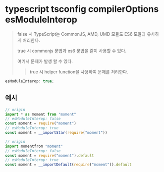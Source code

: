 # typescript tsconfig compilerOptions esModuleInterop

> false 시 TypeScript는 CommonJS, AMD, UMD 모듈도 ES6 모듈과 유사하게 처리한다.
>
> true 시 commonjs 문법과 es6 문법을 같이 사용할 수 있다.
>
> 여기서 문제가 발생 할 수 있다.
>
> > true 시 helper function을 사용하여 문제를 처리한다.

```ts
esModuleInterop: true;
```

## 예시

```ts
// origin
import * as moment from "moment"
// esModuleInterop: false
const moment = require("moment")
// esModuleInterop: true
const moment = __importStar(require("moment"))

// origin
import momentfrom "moment"
// esModuleInterop: false
const moment = require("moment").default
// esModuleInterop: true
const moment = __importDefault(require("moment")).default
```
